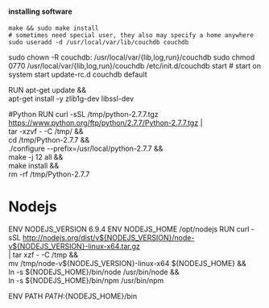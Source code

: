 #### installing software

	make && sudo make install
	# sometimes need special user, they also may specify a home anywhere
	sudo useradd -d /usr/local/var/lib/couchdb couchdb  
  sudo chown -R couchdb: /usr/local/var/{lib,log,run}/couchdb
	sudo chmod 0770 /usr/local/var/{lib,log,run}/couchdb
	/etc/init.d/couchdb start
	# start on system start
	update-rc.d couchdb default 


RUN apt-get update && \
    apt-get install -y zlib1g-dev libssl-dev

#Python
RUN curl -sSL /tmp/python-2.7.7.tgz https://www.python.org/ftp/python/2.7.7/Python-2.7.7.tgz | \
    tar -xzvf - -C /tmp/ && \
    cd /tmp/Python-2.7.7 && \
    ./configure --prefix=/usr/local/python-2.7.7 && \
    make -j 12 all && \
    make install && \
    rm -rf /tmp/Python-2.7.7



# Nodejs
ENV NODEJS_VERSION 6.9.4
ENV NODEJS_HOME /opt/nodejs
RUN curl -sSL http://nodejs.org/dist/v${NODEJS_VERSION}/node-v${NODEJS_VERSION}-linux-x64.tar.gz \
    | tar xzf - -C /tmp &&\
    mv /tmp/node-v${NODEJS_VERSION}-linux-x64 ${NODEJS_HOME} &&\
    ln -s ${NODEJS_HOME}/bin/node /usr/bin/node &&\
    ln -s ${NODEJS_HOME}/bin/npm /usr/bin/npm 

ENV PATH ${PATH}:${NODEJS_HOME}/bin



